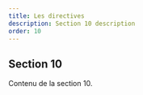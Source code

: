 ```yaml
---
title: Les directives
description: Section 10 description
order: 10
---
```


## Section 10

Contenu de la section 10.
